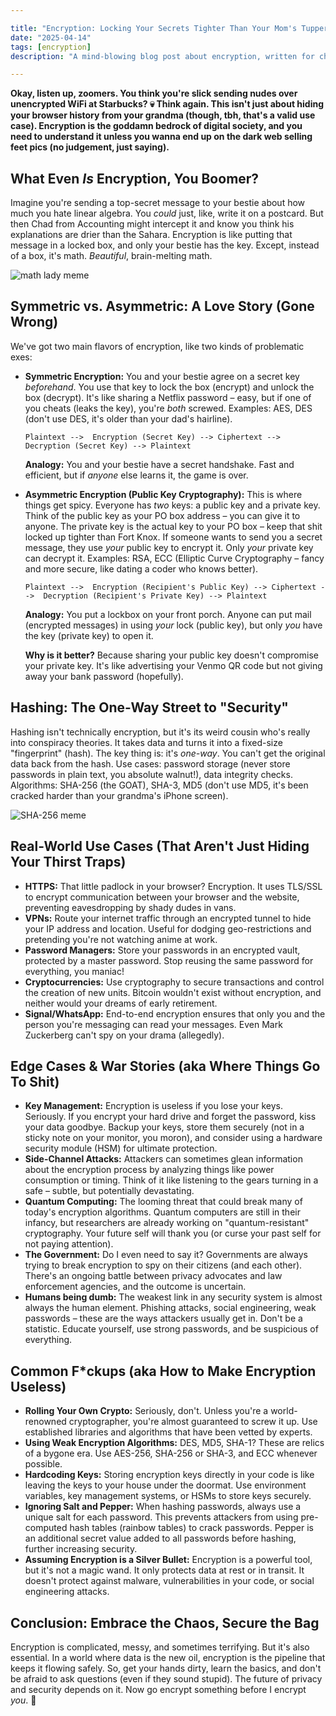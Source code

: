 ```yaml
---

title: "Encryption: Locking Your Secrets Tighter Than Your Mom's Tupperware"
date: "2025-04-14"
tags: [encryption]
description: "A mind-blowing blog post about encryption, written for chaotic Gen Z engineers."

---
```


**Okay, listen up, zoomers. You think you're slick sending nudes over unencrypted WiFi at Starbucks? 💀 Think again. This isn't just about hiding your browser history from your grandma (though, tbh, that's a valid use case). Encryption is the goddamn bedrock of digital society, and you need to understand it unless you wanna end up on the dark web selling feet pics (no judgement, just saying).**

## What Even *Is* Encryption, You Boomer?

Imagine you're sending a top-secret message to your bestie about how much you hate linear algebra. You *could* just, like, write it on a postcard. But then Chad from Accounting might intercept it and know you think his explanations are drier than the Sahara. Encryption is like putting that message in a locked box, and only your bestie has the key. Except, instead of a box, it's math. *Beautiful*, brain-melting math.

![math lady meme](https://i.kym-cdn.com/photos/images/newsfeed/002/658/975/8b5.jpg)

## Symmetric vs. Asymmetric: A Love Story (Gone Wrong)

We've got two main flavors of encryption, like two kinds of problematic exes:

*   **Symmetric Encryption:** You and your bestie agree on a secret key *beforehand*. You use that key to lock the box (encrypt) and unlock the box (decrypt). It's like sharing a Netflix password – easy, but if one of you cheats (leaks the key), you're *both* screwed. Examples: AES, DES (don't use DES, it's older than your dad's hairline).

    ```ascii
    Plaintext -->  Encryption (Secret Key) --> Ciphertext -->  Decryption (Secret Key) --> Plaintext
    ```

    **Analogy:** You and your bestie have a secret handshake. Fast and efficient, but if *anyone* else learns it, the game is over.

*   **Asymmetric Encryption (Public Key Cryptography):** This is where things get spicy. Everyone has *two* keys: a public key and a private key. Think of the public key as your PO box address – you can give it to anyone. The private key is the actual key to your PO box – keep that shit locked up tighter than Fort Knox. If someone wants to send you a secret message, they use *your* public key to encrypt it. Only *your* private key can decrypt it. Examples: RSA, ECC (Elliptic Curve Cryptography – fancy and more secure, like dating a coder who knows better).

    ```ascii
    Plaintext -->  Encryption (Recipient's Public Key) --> Ciphertext -->  Decryption (Recipient's Private Key) --> Plaintext
    ```

    **Analogy:** You put a lockbox on your front porch. Anyone can put mail (encrypted messages) in using *your* lock (public key), but only *you* have the key (private key) to open it.

    **Why is it better?** Because sharing your public key doesn't compromise your private key. It's like advertising your Venmo QR code but not giving away your bank password (hopefully).

## Hashing: The One-Way Street to "Security"

Hashing isn't technically encryption, but it's its weird cousin who's really into conspiracy theories. It takes data and turns it into a fixed-size "fingerprint" (hash). The key thing is: it's *one-way*. You can't get the original data back from the hash. Use cases: password storage (never store passwords in plain text, you absolute walnut!), data integrity checks. Algorithms: SHA-256 (the GOAT), SHA-3, MD5 (don't use MD5, it's been cracked harder than your grandma's iPhone screen).

![SHA-256 meme](https://miro.medium.com/v1/resize:fit:1400/1*fG4H1XJ-x923_Q399R_Q0g.png)

## Real-World Use Cases (That Aren't Just Hiding Your Thirst Traps)

*   **HTTPS:** That little padlock in your browser? Encryption. It uses TLS/SSL to encrypt communication between your browser and the website, preventing eavesdropping by shady dudes in vans.
*   **VPNs:** Route your internet traffic through an encrypted tunnel to hide your IP address and location. Useful for dodging geo-restrictions and pretending you're not watching anime at work.
*   **Password Managers:** Store your passwords in an encrypted vault, protected by a master password. Stop reusing the same password for everything, you maniac!
*   **Cryptocurrencies:** Use cryptography to secure transactions and control the creation of new units. Bitcoin wouldn't exist without encryption, and neither would your dreams of early retirement.
*   **Signal/WhatsApp:** End-to-end encryption ensures that only you and the person you're messaging can read your messages. Even Mark Zuckerberg can't spy on your drama (allegedly).

## Edge Cases & War Stories (aka Where Things Go To Shit)

*   **Key Management:** Encryption is useless if you lose your keys. Seriously. If you encrypt your hard drive and forget the password, kiss your data goodbye. Backup your keys, store them securely (not in a sticky note on your monitor, you moron), and consider using a hardware security module (HSM) for ultimate protection.
*   **Side-Channel Attacks:** Attackers can sometimes glean information about the encryption process by analyzing things like power consumption or timing. Think of it like listening to the gears turning in a safe – subtle, but potentially devastating.
*   **Quantum Computing:** The looming threat that could break many of today's encryption algorithms. Quantum computers are still in their infancy, but researchers are already working on "quantum-resistant" cryptography. Your future self will thank you (or curse your past self for not paying attention).
*   **The Government:** Do I even need to say it? Governments are always trying to break encryption to spy on their citizens (and each other). There's an ongoing battle between privacy advocates and law enforcement agencies, and the outcome is uncertain.
*   **Humans being dumb:** The weakest link in any security system is almost always the human element. Phishing attacks, social engineering, weak passwords – these are the ways attackers usually get in. Don't be a statistic. Educate yourself, use strong passwords, and be suspicious of everything.

## Common F\*ckups (aka How to Make Encryption Useless)

*   **Rolling Your Own Crypto:** Seriously, don't. Unless you're a world-renowned cryptographer, you're almost guaranteed to screw it up. Use established libraries and algorithms that have been vetted by experts.
*   **Using Weak Encryption Algorithms:** DES, MD5, SHA-1? These are relics of a bygone era. Use AES-256, SHA-256 or SHA-3, and ECC whenever possible.
*   **Hardcoding Keys:** Storing encryption keys directly in your code is like leaving the keys to your house under the doormat. Use environment variables, key management systems, or HSMs to store keys securely.
*   **Ignoring Salt and Pepper:** When hashing passwords, always use a unique salt for each password. This prevents attackers from using pre-computed hash tables (rainbow tables) to crack passwords. Pepper is an additional secret value added to all passwords before hashing, further increasing security.
*   **Assuming Encryption is a Silver Bullet:** Encryption is a powerful tool, but it's not a magic wand. It only protects data at rest or in transit. It doesn't protect against malware, vulnerabilities in your code, or social engineering attacks.

## Conclusion: Embrace the Chaos, Secure the Bag

Encryption is complicated, messy, and sometimes terrifying. But it's also essential. In a world where data is the new oil, encryption is the pipeline that keeps it flowing safely. So, get your hands dirty, learn the basics, and don't be afraid to ask questions (even if they sound stupid). The future of privacy and security depends on it. Now go encrypt something before I encrypt *you*. 🙏
